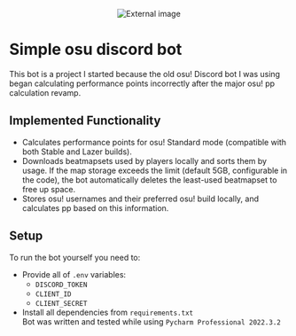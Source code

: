 <p align="center">
  <img src="https://imgur.com/mW5xuP6.png" alt="External image">
</p>

# **Simple osu discord bot**
This bot is a project I started because the old osu! Discord bot I was using began calculating performance points incorrectly after the major osu! pp calculation revamp.

## **Implemented Functionality**
- Calculates performance points for osu! Standard mode (compatible with both Stable and Lazer builds).
- Downloads beatmapsets used by players locally and sorts them by usage. If the map storage exceeds the limit (default 5GB, configurable in the code), the bot automatically deletes the least-used beatmapset to free up space.
- Stores osu! usernames and their preferred osu! build locally, and calculates pp based on this information.

## **Setup**
To run the bot yourself you need to:
- Provide all of `.env` variables:
  - `DISCORD_TOKEN`
  - `CLIENT_ID`
  - `CLIENT_SECRET`
- Install all dependencies from `requirements.txt`\
Bot was written and tested while using `Pycharm Professional 2022.3.2`
